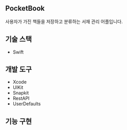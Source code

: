 ## PocketBook
사용자가 가진 책들을 저장하고 분류하는 서재 관리 어플입니다.
## 기술 스택
* Swift

## 개발 도구
* Xcode
* UIKit
* Snapkit
* RestAPI
* UserDefaults

## 기능 구현





